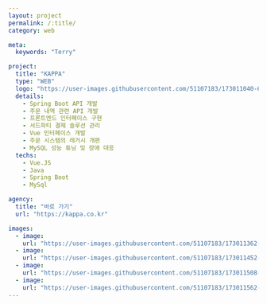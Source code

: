 ```yaml
---
layout: project
permalink: /:title/
category: web

meta:
  keywords: "Terry"

project:
  title: "KAPPA"
  type: "WEB"
  logo: "https://user-images.githubusercontent.com/51107183/173011040-64389fdf-5a8a-43e7-9528-df4095f611b8.png"
  details:
    - Spring Boot API 개발
    - 주문 내역 관련 API 개발
    - 프론트엔드 인터페이스 구현
    - 서드파티 결제 솔루션 관리
    - Vue 인터페이스 개발
    - 주문 시스템의 레거시 개편
    - MySQL 성능 튜닝 및 장애 대응
  techs:
    - Vue.JS
    - Java
    - Spring Boot
    - MySql

agency:
  title: "바로 가기"
  url: "https://kappa.co.kr"

images:
  - image:
    url: "https://user-images.githubusercontent.com/51107183/173011362-b6203009-e578-429b-a181-d29633262800.png"
  - image:
    url: "https://user-images.githubusercontent.com/51107183/173011452-4381bd16-b6e0-4f42-b634-7593743e3679.png"
  - image:
    url: "https://user-images.githubusercontent.com/51107183/173011508-8f191333-1e0b-4d90-963f-df17786dab4e.png"
  - image:
    url: "https://user-images.githubusercontent.com/51107183/173011562-da810862-638b-4d15-b007-2acb082be263.png"
---
```

